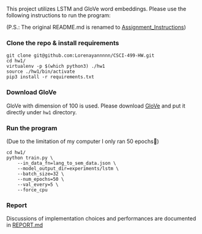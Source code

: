 This project utilizes LSTM and GloVe word embeddings. Please use the following instructions to run the program:

(P.S.: The original README.md is renamed to [Assignment_Instructions](Assignment_Instructions.md))

### Clone the repo & install requirements
```
git clone git@github.com:Lorenayannnnn/CSCI-499-HW.git
cd hw1/
virtualenv -p $(which python3) ./hw1
source ./hw1/bin/activate
pip3 install -r requirements.txt
```

### Download GloVe
GloVe with dimension of 100 is used. Please download [GloVe](https://drive.google.com/file/d/1n15zWXLjxjqX72R6dHyAPTA3N5b22c_U/view?usp=sharing) and put it directly under `hw1` directory. 

### Run the program
(Due to the limitation of my computer I only ran 50 epochs🥲)
```
cd hw1/
python train.py \
    --in_data_fn=lang_to_sem_data.json \
    --model_output_dir=experiments/lstm \
    --batch_size=32 \
    --num_epochs=50 \
    --val_every=5 \
    --force_cpu 
```

### Report
Discussions of implementation choices and performances are documented in [REPORT.md](REPORT.md)